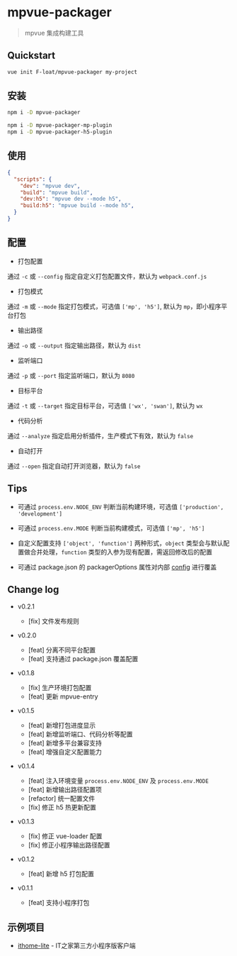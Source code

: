 # mpvue-packager

> mpvue 集成构建工具


## Quickstart

``` bash
vue init F-loat/mpvue-packager my-project
```


## 安装

``` bash
npm i -D mpvue-packager

npm i -D mpvue-packager-mp-plugin
npm i -D mpvue-packager-h5-plugin
```


## 使用

``` json
{
  "scripts": {
    "dev": "mpvue dev",
    "build": "mpvue build",
    "dev:h5": "mpvue dev --mode h5",
    "build:h5": "mpvue build --mode h5",
  }
}
```


## 配置

* 打包配置

通过 `-c` 或 `--config` 指定自定义打包配置文件，默认为 `webpack.conf.js`

* 打包模式

通过 `-m` 或 `--mode` 指定打包模式，可选值 `['mp', 'h5']`, 默认为 `mp`，即小程序平台打包

* 输出路径

通过 `-o` 或 `--output` 指定输出路径，默认为 `dist`

* 监听端口

通过 `-p` 或 `--port` 指定监听端口，默认为 `8080`

* 目标平台

通过 `-t` 或 `--target` 指定目标平台，可选值 `['wx', 'swan']`, 默认为 `wx`

* 代码分析

通过 `--analyze` 指定启用分析插件，生产模式下有效，默认为 `false`

* 自动打开

通过 `--open` 指定自动打开浏览器，默认为 `false`


## Tips

* 可通过 `process.env.NODE_ENV` 判断当前构建环境，可选值 `['production', 'development']`

* 可通过 `process.env.MODE` 判断当前构建模式，可选值 `['mp', 'h5']`

* 自定义配置支持 `['object', 'function']` 两种形式，`object` 类型会与默认配置做合并处理，`function` 类型的入参为现有配置，需返回修改后的配置

* 可通过 package.json 的 packagerOptions 属性对内部 [config](./lib/config.js) 进行覆盖


## Change log

* v0.2.1

  - [fix] 文件发布规则

* v0.2.0

  - [feat] 分离不同平台配置
  - [feat] 支持通过 package.json 覆盖配置

* v0.1.8

  - [fix] 生产环境打包配置
  - [feat] 更新 mpvue-entry

* v0.1.5

  - [feat] 新增打包进度显示
  - [feat] 新增监听端口、代码分析等配置
  - [feat] 新增多平台兼容支持
  - [feat] 增强自定义配置能力

* v0.1.4

  - [feat] 注入环境变量 `process.env.NODE_ENV` 及 `process.env.MODE`
  - [feat] 新增输出路径配置项
  - [refactor] 统一配置文件
  - [fix] 修正 h5 热更新配置

* v0.1.3

  - [fix] 修正 vue-loader 配置
  - [fix] 修正小程序输出路径配置

* v0.1.2

  - [feat] 新增 h5 打包配置

* v0.1.1

  - [feat] 支持小程序打包


## 示例项目

* [ithome-lite](https://github.com/F-loat/ithome-lite) - IT之家第三方小程序版客户端
